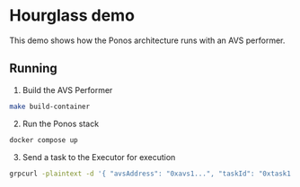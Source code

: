 # Hourglass demo

This demo shows how the Ponos architecture runs with an AVS performer.

## Running

1. Build the AVS Performer

```bash
make build-container
```

2. Run the Ponos stack

```bash
docker compose up
```

3. Send a task to the Executor for execution

```bash
grpcurl -plaintext -d '{ "avsAddress": "0xavs1...", "taskId": "0xtask1...", "payload": "eyJtZXNzYWdlIjogImhlbGxvIHdvcmxkIn0=" }' localhost:9090 eigenlayer.hourglass.v1.ExecutorService/SubmitTask
```
